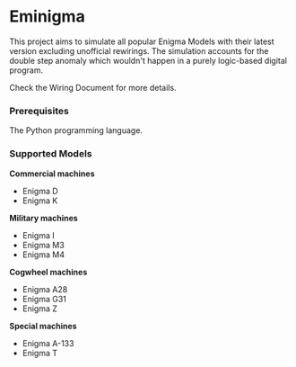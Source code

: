 # Eminigma

This project aims to simulate all popular Enigma Models with their latest version excluding unofficial rewirings. The simulation accounts for the double step anomaly which wouldn't happen in a purely logic-based digital program.

Check the Wiring Document for more details.

### Prerequisites

The Python programming language.

### Supported Models

**Commercial machines**
- Enigma D
- Enigma K

**Military machines**
- Enigma I
- Enigma M3
- Enigma M4

**Cogwheel machines**
- Enigma A28
- Enigma G31
- Enigma Z
  
**Special machines**
- Enigma A-133
- Enigma T
